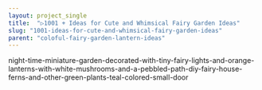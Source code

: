 ```yaml
---
layout: project_single
title:  "▷1001 + Ideas for Cute and Whimsical Fairy Garden Ideas"
slug: "1001-ideas-for-cute-and-whimsical-fairy-garden-ideas"
parent: "coloful-fairy-garden-lantern-ideas"
---
```

night-time-miniature-garden-decorated-with-tiny-fairy-lights-and-orange-lanterns-with-white-mushrooms-and-a-pebbled-path-diy-fairy-house-ferns-and-other-green-plants-teal-colored-small-door